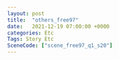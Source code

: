 ```yaml
---
layout: post
title:  "others_free97"
date:   2021-12-19 07:00:00 +0000
categories: Etc
Tags: Story Etc
SceneCode: ["scene_free97_q1_s20"]
---
```

